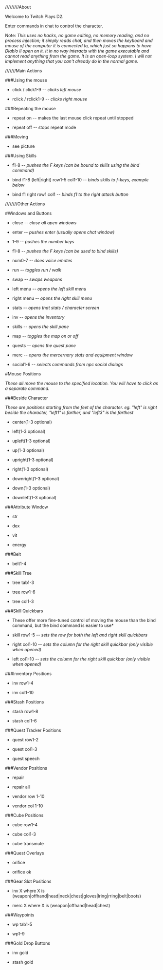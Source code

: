 /////////About

Welcome to Twitch Plays D2.

Enter commands in chat to control the character.

Note: *This uses no hacks, no game editing, no memory reading, and no process injection; it simply reads chat, and then moves the keyboard and mouse of the computer it is connected to, which just so happens to have Diablo II open on it. It in no way interacts with the game executable and cannot read anything from the game. It is an open-loop system. I will not implement anything that you can't already do in the normal game.*



///////Main Actions

###Using the mouse

- click / click1-9 -- *clicks left mouse*

- rclick / rclick1-9 -- *clicks right mouse*

###Repeating the mouse

- repeat on -- makes the last mouse click repeat until stopped

- repeat off -- stops repeat mode

###Moving

- see picture

###Using Skills

- f1-8 -- *pushes the F keys (can be bound to skills using the bind command)*

- bind f1-8 (left|right) row1-5 col1-10 -- *binds skills to f-keys, example below*

- bind f1 right row1 col1 -- *binds f1 to the right attack button*



////////Other Actions

#Windows and Buttons

- close -- *close all open windows*

- enter -- *pushes enter (usually opens chat window)*

- 1-9 -- *pushes the number keys*

- f1-8 -- *pushes the F keys (can be used to bind skills)*

- num0-7 -- *does voice emotes*

- run -- *toggles run / walk*

- swap -- *swaps weapons*

- left menu -- *opens the left skill menu*

- right menu -- *opens the right skill menu*

- stats -- *opens that stats / character screen*

- inv -- *opens the inventory*

- skills -- *opens the skill pane*

- map -- *toggles the map on or off*

- quests -- *opens the quest pane*

- merc -- *opens the mercernary stats and equipment window*

- social1-6 -- *selects commands from npc social dialogs*

#Mouse Positions

*These all move the mouse to the specified location. You will have to click as a separate command.*

###Beside Character

*These are positions starting from the feet of the character. eg. "left" is right beside the character, "left1" is farther, and "left3" is the farthest*

- center(1-3 optional)

- left(1-3 optional)

- upleft(1-3 optional)

- up(1-3 optional)

- upright(1-3 optional)

- right(1-3 optional)

- downright(1-3 optional)

- down(1-3 optional)

- downleft(1-3 optional)

###Attribute Window

- str

- dex

- vit

- energy

###Belt

- belt1-4

###Skill Tree

- tree tab1-3

- tree row1-6

- tree col1-3

###Skill Quickbars
* These offer more fine-tuned control of moving the mouse than the bind command, but the bind command is easier to use*

- skill row1-5 -- *sets the row for both the left and right skill quickbars*

- right col1-10 -- *sets the column for the right skill quickbar (only visible when opened)*

- left col1-10 -- *sets the column for the right skill quickbar (only visible when opened)*

###Inventory Positions

- inv row1-4

- inv col1-10

###Stash Positions

- stash row1-8

- stash col1-6

###Quest Tracker Positions

- quest row1-2

- quest col1-3

- quest speech

###Vendor Positions

- repair

- repair all

- vendor row 1-10

- vendor col 1-10

###Cube Positions

- cube row1-4

- cube col1-3

- cube transmute

###Quest Overlays

- orifice

- orifice ok

###Gear Slot Positions

- inv X where X is (weapon|offhand|head|neck|chest|gloves|lring|rring|belt|boots)

- merc X where X is (weapon|offhand|head|chest)

###Waypoints

- wp tab1-5

- wp1-9

###Gold Drop Buttons

- inv gold

- stash gold
